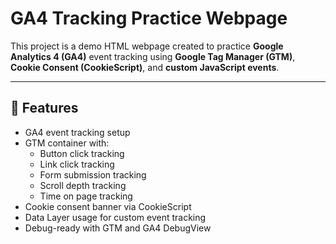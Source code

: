 # GA4 Tracking Practice Webpage

This project is a demo HTML webpage created to practice **Google Analytics 4 (GA4)** event tracking using **Google Tag Manager (GTM)**, **Cookie Consent (CookieScript)**, and **custom JavaScript events**.

---

## 🚀 Features

- GA4 event tracking setup
- GTM container with:
  - Button click tracking
  - Link click tracking
  - Form submission tracking
  - Scroll depth tracking
  - Time on page tracking
- Cookie consent banner via CookieScript
- Data Layer usage for custom event tracking
- Debug-ready with GTM and GA4 DebugView

